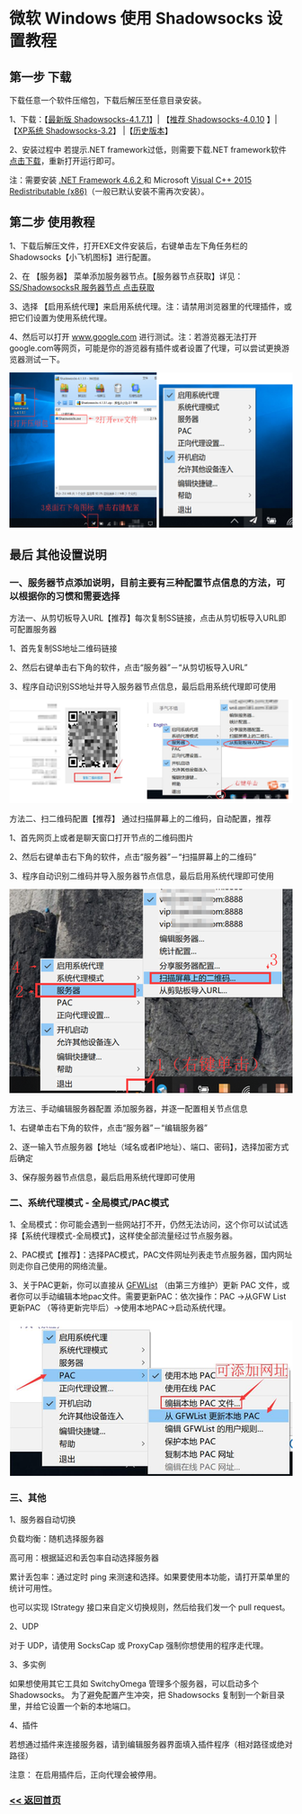 # 微软 Windows 使用 Shadowsocks 设置教程

## 第一步 下载

下载任意一个软件压缩包，下载后解压至任意目录安装。

1、下载：【[最新版 Shadowsocks-4.1.7.1](https://github.com/shadowsocks/shadowsocks-windows/releases/download/4.1.7.1/Shadowsocks-4.1.7.1.zip)】| 【[推荐 Shadowsocks-4.0.10](https://github.com/shadowsocks/shadowsocks-windows/releases/download/4.0.10/Shadowsocks-4.0.10.zip) 】| 【[XP系统 Shadowsocks-3.2](https://github.com/shadowsocks/shadowsocks-windows/releases/download/3.2/Shadowsocks-3.2.zip)】 |【[历史版本](https://github.com/shadowsocks/shadowsocks-windows/releases)】

2、安装过程中 若提示.NET framework过低，则需要下载.NET framework软件[点击下载](https://www.microsoft.com/zh-CN/download/details.aspx?id=53344)，重新打开运行即可。

注：需要安装 [.NET Framework 4.6.2 ](https://dotnet.microsoft.com/download/dotnet-framework/net472)和 Microsoft [Visual C++ 2015 Redistributable (x86)](https://www.microsoft.com/en-us/download/details.aspx?id=53840)（一般已默认安装不需再次安装）。

## 第二步 使用教程

1、下载后解压文件，打开EXE文件安装后，右键单击左下角任务栏的Shadowsocks【小飞机图标】进行配置。

2、在 【服务器】 菜单添加服务器节点。【服务器节点获取】详见：[SS/ShadowsocksR 服务器节点 点击获取](ss.md)

3、选择 【启用系统代理】来启用系统代理。注：请禁用浏览器里的代理插件，或把它们设置为使用系统代理。

4、然后可以打开 www.google.com 进行测试。注：若游览器无法打开google.com等网页，可能是你的游览器有插件或者设置了代理，可以尝试更换游览器测试一下。

![](/img/windows1.PNG)

## 最后 其他设置说明

### 一、服务器节点添加说明，目前主要有三种配置节点信息的方法，可以根据你的习惯和需要选择

方法一、从剪切板导入URL【推荐】每次复制SS链接，点击从剪切板导入URL即可配置服务器

1、首先复制SS地址二维码链接

2、然后右键单击右下角的软件，点击“服务器”－“从剪切板导入URL”

3、程序自动识别SS地址并导入服务器节点信息，最后启用系统代理即可使用

![](/img/windows2.PNG)

方法二、扫二维码配置【推荐】	通过扫描屏幕上的二维码，自动配置，推荐

1、首先网页上或者是聊天窗口打开节点的二维码图片

2、然后右键单击右下角的软件，点击“服务器”－“扫描屏幕上的二维码”

3、程序自动识别二维码并导入服务器节点信息，最后启用系统代理即可使用

![](/img/windows3.png)

方法三、手动编辑服务器配置	添加服务器，并逐一配置相关节点信息

1、右键单击右下角的软件，点击“服务器”－“编辑服务器”

2、逐一输入节点服务器【地址（域名或者IP地址）、端口、密码】，选择加密方式后确定

3、保存服务器节点信息，最后启用系统代理即可使用

### 二、系统代理模式 - 全局模式/PAC模式

1、全局模式：你可能会遇到一些网站打不开，仍然无法访问，这个你可以试试选择【系统代理模式-全局模式】，这样使全部流量经过节点服务器。

2、PAC模式【推荐】：选择PAC模式，PAC文件网址列表走节点服务器，国内网址则走你自己使用的网络流量。

3、关于PAC更新，你可以直接从 [GFWList](https://github.com/gfwlist/gfwlist) （由第三方维护）更新 PAC 文件，或者你可以手动编辑本地pac文件。需要更新PAC：依次操作：PAC ->从GFW List更新PAC （等待更新完毕后）->使用本地PAC->启动系统代理。

![](/img/Windows4.jpg)

### 三、其他

1、服务器自动切换

负载均衡：随机选择服务器

高可用：根据延迟和丢包率自动选择服务器

累计丢包率：通过定时 ping 来测速和选择。如果要使用本功能，请打开菜单里的统计可用性。

也可以实现 IStrategy 接口来自定义切换规则，然后给我们发一个 pull request。

2、UDP

对于 UDP，请使用 SocksCap 或 ProxyCap 强制你想使用的程序走代理。

3、多实例

如果想使用其它工具如 SwitchyOmega 管理多个服务器，可以启动多个 Shadowsocks。 为了避免配置产生冲突，把 Shadowsocks 复制到一个新目录里，并给它设置一个新的本地端口。

4、插件

若想通过插件来连接服务器，请到编辑服务器界面填入插件程序（相对路径或绝对路径）

注意： 在启用插件后，正向代理会被停用。

### [<< 返回首页](https://shadowsocks-help.github.io/Shadowsocks/)
